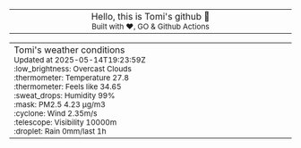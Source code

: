 
<div align="center">
<table>
<tbody>
<td align="center">
<img width="2000" height="0"><br>
Hello, this is Tomi's github 👋<br>
<sup>Built with ❤️, GO & Github Actions</sup><br>
<img width="2000" height="0">
</td>
</tbody>
</table>
</div>
<table>
<tbody>
<td align="left">
<img width="2000" height="0"><br>
Tomi's weather conditions<br>
<sup>Updated at 2025-05-14T19:23:59Z</sup><br>
<sup>:low_brightness: Overcast Clouds</sup><br>
<sup>:thermometer: Temperature 27.8 </sup><br>
<sup>:thermometer: Feels like 34.65</sup><br>
<sup>:sweat_drops: Humidity 99%</sup><br>
<sup>:mask: PM2.5 4.23 μg/m3</sup><br>
<sup>:cyclone: Wind 2.35m/s </sup><br>
<sup>:telescope: Visibility 10000m </sup><br>
<sup>:droplet: Rain 0mm/last 1h </sup><br>
<img width="2000" height="0">
</td>
<td align="left">
<img width="2000" height="0"><br>
<br>
<img width="2000" height="0">
</td>
</tbody>
</table>
</div>
    